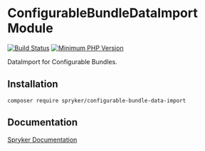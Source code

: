 # ConfigurableBundleDataImport Module
[![Build Status](https://travis-ci.org/spryker/configurable-bundle-data-import.svg)](https://travis-ci.org/spryker/configurable-bundle-data-import)
[![Minimum PHP Version](https://img.shields.io/badge/php-%3E%3D%207.3-8892BF.svg)](https://php.net/)

DataImport for Configurable Bundles.

## Installation

```
composer require spryker/configurable-bundle-data-import
```

## Documentation

[Spryker Documentation](https://documentation.spryker.com/module_guide/overview.htm)
